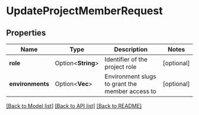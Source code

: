 # UpdateProjectMemberRequest

## Properties

Name | Type | Description | Notes
------------ | ------------- | ------------- | -------------
**role** | Option<**String**> | Identifier of the project role | [optional]
**environments** | Option<**Vec<String>**> | Environment slugs to grant the member access to | [optional]

[[Back to Model list]](../README.md#documentation-for-models) [[Back to API list]](../README.md#documentation-for-api-endpoints) [[Back to README]](../README.md)


